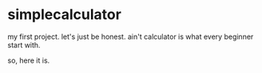 # simplecalculator
my first project.
let's just be honest. ain't calculator is what every beginner start with.

so, here it is.
